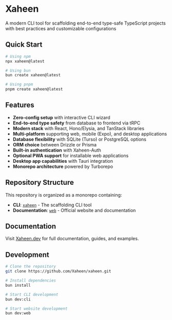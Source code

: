 # Xaheen

A modern CLI tool for scaffolding end-to-end type-safe TypeScript projects with best practices and customizable configurations

## Quick Start

```bash
# Using npm
npx xaheen@latest

# Using bun
bun create xaheen@latest

# Using pnpm
pnpm create xaheen@latest
```

## Features

- **Zero-config setup** with interactive CLI wizard
- **End-to-end type safety** from database to frontend via tRPC
- **Modern stack** with React, Hono/Elysia, and TanStack libraries
- **Multi-platform** supporting web, mobile (Expo), and desktop applications
- **Database flexibility** with SQLite (Turso) or PostgreSQL options
- **ORM choice** between Drizzle or Prisma
- **Built-in authentication** with Xaheen-Auth
- **Optional PWA support** for installable web applications
- **Desktop app capabilities** with Tauri integration
- **Monorepo architecture** powered by Turborepo

## Repository Structure

This repository is organized as a monorepo containing:

- **CLI**: [`xaheen`](apps/cli) - The scaffolding CLI tool
- **Documentation**: [`web`](apps/web) - Official website and documentation

## Documentation

Visit [Xaheen.dev](https://Xaheen.dev) for full documentation, guides, and examples.

## Development

```bash
# Clone the repository
git clone https://github.com/Xaheen/xaheen.git

# Install dependencies
bun install

# Start CLI development
bun dev:cli

# Start website development
bun dev:web
```